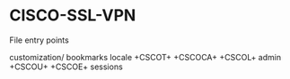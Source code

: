 # CISCO-SSL-VPN
File entry points


customization/
bookmarks
locale
+CSCOT+
+CSCOCA+
+CSCOL+
admin
+CSCOU+
+CSCOE+
sessions
